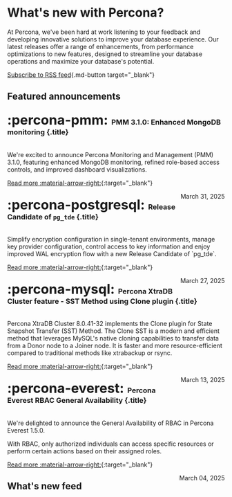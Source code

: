 # What's new with Percona?

At Percona, we've been hard at work listening to your feedback and developing innovative solutions to improve your database experience. Our latest releases offer a range of enhancements, from performance optimizations to new features, designed to streamline your database operations and maximize your database's potential.

[Subscribe to RSS feed](https://docs.percona.com/feed_rss_created.xml){.md-button target="_blank"}

## Featured announcements

<div class="grid" markdown>

<div data-banner="pmm" markdown>

### <span style="font-size:1.875em;margin-right:0.125em">:percona-pmm:</span> PMM 3.1.0: Enhanced MongoDB monitoring {.title}
<br>
We're excited to announce Percona Monitoring and Management (PMM) 3.1.0, featuring enhanced MongoDB monitoring, refined role-based access controls, and improved dashboard visualizations.

<div class="actions" markdown>

[Read more :material-arrow-right:](../new/posts/Percona%20Monitoring%20and%20Management/pmm-3.1.0-release.md){:target="_blank"}

<span style="float: right;">March 31, 2025</span>

</div>
</div>

<div data-banner="postgresql" markdown>

### <span style="font-size:1.875em;margin-right:0.125em">:percona-postgresql:</span> Release Candidate of `pg_tde` {.title}
<br>
Simplify encryption configuration in single-tenant environments, manage key provider configuration, control access to key information and enjoy improved WAL encryption flow with a new Release Candidate of `pg_tde`.

<div class="actions" markdown>

[Read more :material-arrow-right:](../new/posts/PostgreSQL/pg-tde-rc-release.md){:target="_blank"}

<span style="float: right;">March 27, 2025</span>

</div>
</div>

<div data-banner="mysql" markdown>

### <span style="font-size:1.875em;margin-right:0.125em">:percona-mysql:</span> Percona XtraDB Cluster feature - SST Method using Clone plugin {.title}
<br>
Percona XtraDB Cluster 8.0.41-32 implements the Clone plugin for State Snapshot Transfer (SST) Method. The Clone SST is a modern and efficient method that leverages MySQL's native cloning capabilities to transfer data from a Donor node to a Joiner node. It is faster and more resource-efficient compared to traditional methods like xtrabackup or rsync.

<div class="actions" markdown>

[Read more :material-arrow-right:](../new/posts/MySQL/clone-sst.md){:target="_blank"}

<span style="float: right;">March 13, 2025</span>

</div>
</div>

<div data-banner="everest" markdown>

### <span style="font-size:1.875em;margin-right:0.125em">:percona-everest:</span> Percona Everest RBAC General Availability {.title}
<br>
We're delighted to announce the General Availability of RBAC in Percona Everest 1.5.0.

With RBAC, only authorized individuals can access specific resources or perform certain actions based on their assigned roles.

<div class="actions" markdown>

[Read more :material-arrow-right:](../new/posts/Percona%20Everest/everest-1.5.0-release.md){:target="_blank"}

<span style="float: right;">March 04, 2025</span>

</div>
</div>

</div>

## What's new feed